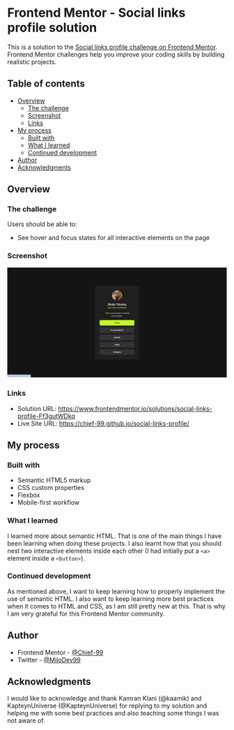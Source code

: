 # Frontend Mentor - Social links profile solution

This is a solution to the [Social links profile challenge on Frontend Mentor](https://www.frontendmentor.io/challenges/social-links-profile-UG32l9m6dQ). Frontend Mentor challenges help you improve your coding skills by building realistic projects. 

## Table of contents

- [Overview](#overview)
  - [The challenge](#the-challenge)
  - [Screenshot](#screenshot)
  - [Links](#links)
- [My process](#my-process)
  - [Built with](#built-with)
  - [What I learned](#what-i-learned)
  - [Continued development](#continued-development)
- [Author](#author)
- [Acknowledgments](#acknowledgments)


## Overview

### The challenge

Users should be able to:

- See hover and focus states for all interactive elements on the page

### Screenshot

![](images/social-links-screenshot.png)

### Links

- Solution URL: https://www.frontendmentor.io/solutions/social-links-profile-Ff3gutWDkq
- Live Site URL: https://chief-99.github.io/social-links-profile/

## My process

### Built with

- Semantic HTML5 markup
- CSS custom properties
- Flexbox
- Mobile-first workflow

### What I learned

I learned more about semantic HTML. That is one of the main things I have been learning when doing these projects. I also learnt how that you should nest two interactive elements inside each other (I had initially put a `<a>` element inside a `<button>`). 

### Continued development

As mentioned above, I want to keep learning how to properly implement the use of semantic HTML. I also want to keep learning more best practices when it comes to HTML and CSS, as I am still pretty new at this. That is why I am very grateful for this Frontend Mentor community. 

## Author

- Frontend Mentor - [@Chief-99](https://www.frontendmentor.io/profile/Chief-99)
- Twitter - [@MiloDev99](https://x.com/MiloDev99)


## Acknowledgments

I would like to acknowledge and thank Kamran Klani (@kaamik) and KapteynUniverse (@KapteynUniverse) for replying to my solution and helping me with some best practices and also teaching some things I was not aware of. 